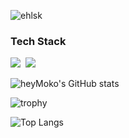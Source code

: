 ![ehlsk](https://user-images.githubusercontent.com/62370144/135243876-04681569-81cf-443e-a5e4-2398aa951530.png)
<h3>Tech Stack</h3>
<p>
  <img src="https://img.shields.io/badge/Android-3DDC84?style=flat-square&logo=Android&logoColor=white"/>&nbsp 
  <img src="https://img.shields.io/badge/Kotlin-0095D5?style=flat-square&logo=Kotlin&logoColor=white"/>&nbsp 
</p>

![heyMoko's GitHub stats](https://github-readme-stats.vercel.app/api?username=heyMoko&show_icons=true&theme=default)

![trophy](https://github-profile-trophy.vercel.app/?username=heyMoko&theme=chalk&row=1&column=2&margin-w=5)

![Top Langs](https://github-readme-stats.vercel.app/api/top-langs/?username=heyMoko&layout=compact&theme=default&langs_count=4)
